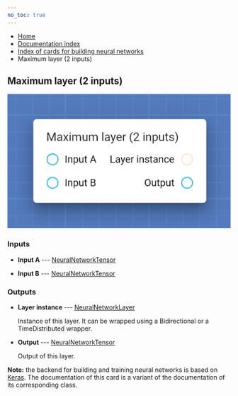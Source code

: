 ```yaml
---
no_toc: true
---
```


<ul class="breadcrumb">
    <li><a href="">Home</a></li>
    <li><a href="documentation">Documentation index</a></li>
    <li><a href="neural_network_cards/">Index of cards for building neural networks</a></li>
    <li>Maximum layer (2 inputs)</li>
</ul>

## Maximum layer (2 inputs)



!["Maximum layer (2 inputs)" card](assets/img/neural_network_cards/mergeLayer2_Maximum.png)


### Inputs


* **Input A** --- [NeuralNetworkTensor](types/NeuralNetworkTensor)

  

* **Input B** --- [NeuralNetworkTensor](types/NeuralNetworkTensor)

  





### Outputs


* **Layer instance** --- [NeuralNetworkLayer](types/NeuralNetworkLayer)

  Instance of this layer. It can be wrapped using a Bidirectional or a TimeDistributed wrapper.

* **Output** --- [NeuralNetworkTensor](types/NeuralNetworkTensor)

  Output of this layer.






**Note:** the backend for building and training neural networks is based on [Keras](https://keras.io/). The documentation of this card is a variant of the documentation of its corresponding class.